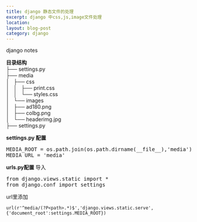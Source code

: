 ```yaml
---
title: django 静态文件的处理
excerpt: django 中css,js,image文件处理
location: 
layout: blog-post
category: django
---
```


django notes


**目录结构**  
├── settings.py  
├── media  
│   ├── css  
│   │   ├── print.css  
│   │   └── styles.css  
│   └── images  
│       ├── ad180.png   
│       ├── colbg.png   
│       └── headerimg.jpg   
├── settings.py   

**settings.py 配置**
<pre>
MEDIA_ROOT = os.path.join(os.path.dirname(__file__),'media').replace('\\','/')
MEDIA_URL = 'media' 
</pre>

**urls.py配置**
导入
<pre>
from django.views.static import *   
from django.conf import settings   
</pre>

url里添加

`url(r'^media/(?P<path>.*)$','django.views.static.serve',{'document_root':settings.MEDIA_ROOT})`

